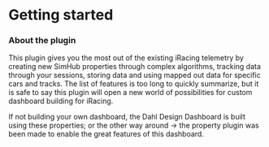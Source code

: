 # Getting started

### About the plugin

This plugin gives you the most out of the existing iRacing telemetry by creating new SimHub properties through complex algorithms, tracking data through your sessions, storing data and using mapped out data for specific cars and tracks. The list of features is too long to quickly summarize, but it is safe to say this plugin will open a new world of possibilities for custom dashboard building for iRacing.

If not building your own dashboard, the Dahl Design Dashboard is built using these properties; or the other way around -> the property plugin was been made to enable the great features of this dashboard.

###
